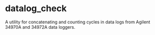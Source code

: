 # datalog_check
A utility for concatenating and counting cycles in data logs from Agilent 34970A and 34972A data loggers.
